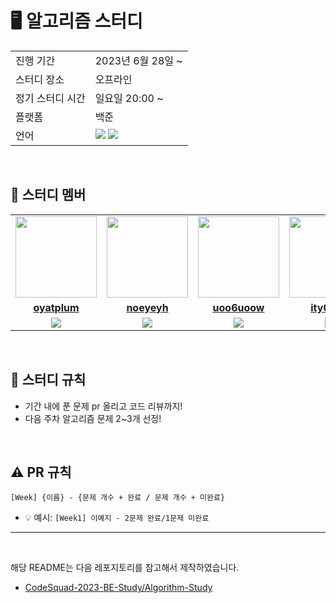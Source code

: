 
# 🖥 알고리즘 스터디

<table>
  <tr>
    <td>진행 기간</td>
    <td>2023년 6월 28일 ~ </td>
  </tr>
  <tr>
    <td>스터디 장소</td>
    <td>오프라인</td>
  </tr>
  <tr>
    <td>정기 스터디 시간</td>
    <td>일요일 20:00 ~
  </tr>
  <tr>
    <td>플랫폼</td>
    <td>백준</td>
  </tr>
  <tr>
    <td>언어</td>
    <td><img src="https://img.shields.io/badge/Java-007396.svg?&style=for-the-badge&logo=Java&logoColor=white"> 
        <img src="https://img.shields.io/badge/Python-3776AB?style=for-the-badge&logo=python&logoColor=white">
    </td>
  </tr>
</table>

<br/>

## 🤖 스터디 멤버

<table>
 <tr>
    <td align="center"><a href="https://github.com/oyatplum"><img src="https://avatars.githubusercontent.com/u/108467989?v=4" width="130px;" alt=""></a></td>
    <td align="center"><a href="https://github.com/noeyeyh"><img src="https://avatars.githubusercontent.com/u/126255206?v=4" width="130px;" alt=""></a></td>
    <td align="center"><a href="https://github.com/uoo6uoow"><img src="https://avatars.githubusercontent.com/u/154813925?v=4" width="130px;" alt=""></a></td>
    <td align="center"><a href="https://github.com/ity0526"><img src="https://avatars.githubusercontent.com/u/61374973?v=4" width="130px;" alt=""></a></td>
    <td align="center"><a href="https://github.com/jungyungee"><img src="https://avatars.githubusercontent.com/u/86039030?v=4" width="130px;" alt=""></a></td>
  </tr>
  <tr>
    <td align="center"><a href="https://github.com/oyatplum"><b>oyatplum</b></a></td>
    <td align="center"><a href="https://github.com/noeyeyh"><b>noeyeyh</b></a></td>
    <td align="center"><a href="https://github.com/uoo6uoow"><b>
uoo6uoow</b></a></td>
    <td align="center"><a href="https://github.com/ity0526"><b>
ity0526</b></a></td>
    <td align="center"><a href="https://github.com/jungyungee"><b>jungyungee</b></a></td>
  </tr>
  <tr> 
    <td align="center"><img src="https://img.shields.io/badge/Python-3776AB?style=for-the-badge&logo=python&logoColor=white"></td>
<td align="center"><img src="https://img.shields.io/badge/Python-3776AB?style=for-the-badge&logo=python&logoColor=white"></td>
    <td align="center"><img src="https://img.shields.io/badge/Java-007396?style=for-the-badge&logo=java&logoColor=white"></td>
   <td align="center"><img src="https://img.shields.io/badge/Python-3776AB?style=for-the-badge&logo=python&logoColor=white"></td>
<td align="center"><img src="https://img.shields.io/badge/Python-3776AB?style=for-the-badge&logo=python&logoColor=white"></td>
  </tr> 
</table>

<br/>



## 📌 스터디 규칙
- 기간 내에 푼 문제 pr 올리고 코드 리뷰까지!
- 다음 주차 알고리즘 문제 2~3개 선정!

<br/>


## ⚠️ PR 규칙

```
[Week] {이름} - {문제 개수 + 완료 / 문제 개수 + 미완료}
```

- 💡 예시: `[Week1] 이예지 - 2문제 완료/1문제 미완료`

---

<br/>

해당 README는 다음 레포지토리를 참고해서 제작하였습니다.

- [CodeSquad-2023-BE-Study/Algorithm-Study](https://github.com/CodeSquad-2023-BE-Study/Algorithm-Study/blob/main/README.md?plain=1)
